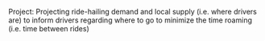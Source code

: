 Project: Projecting ride-hailing demand and local supply (i.e. where drivers are) to inform drivers regarding where to go to minimize the time roaming (i.e. time between rides)